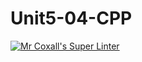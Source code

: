 # Unit5-04-CPP
[![Mr Coxall's Super Linter](https://github.com/ICS3U-Programming-Kent-Gatera/Unit5-04-CPP/workflows/Mr%20Coxall's%20Super%20Linter/badge.svg)](https://github.com/ICS3U-Programming-Kent-Gatera/Unit5-04-CPP/actions/)
